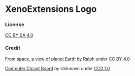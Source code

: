 # XenoExtensions Logo

### License
[CC BY SA 4.0](https://creativecommons.org/licenses/by-sa/4.0/)

### Credit
[From space, a view of planet Earth](https://pixexid.com/image/from-space-a-view-of-planet-earth-j8secr2p) by [Ralph](https://pixexid.com/profile/cjxrsxsl7000008s6h21jecoe) under [CC BY 4.0](https://creativecommons.org/licenses/by/4.0/)

[Computer Circuit Board](https://www.rawpixel.com/image/5966735/computer-circuit-board) by Unknown under [CC0 1.0](https://creativecommons.org/publicdomain/zero/1.0/)
